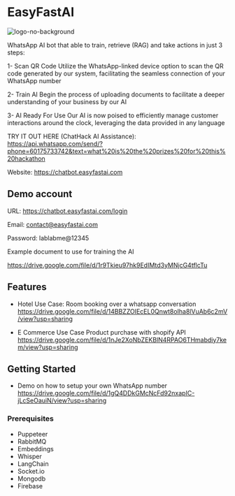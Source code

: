 # EasyFastAI
![logo-no-background](https://github.com/SherefAbolmagd/lablab_easyfastai_team/assets/40181573/51d1f255-19c1-408a-a4be-c4665534e5fb)

WhatsApp AI bot that able to train, retrieve (RAG) and take actions in just 3 steps:

1- Scan QR Code
Utilize the WhatsApp-linked device option to scan the QR code generated by our system, facilitating the seamless connection of your WhatsApp number

2- Train AI
Begin the process of uploading documents to facilitate a deeper understanding of your business by our AI

3- AI Ready For Use
Our AI is now poised to efficiently manage customer interactions around the clock, leveraging the data provided in any language


TRY IT OUT HERE (ChatHack AI Assistance): [https://api.whatsapp.com/send/?phone=60175733742&text=what%20is%20the%20prizes%20for%20this%20hackathon
](https://api.whatsapp.com/send/?phone=96898588908&text=Hi%20from%20Lablabai%20can%20I%20book%20appointment&type=phone_number&app_absent=0)

Website: https://chatbot.easyfastai.com

## Demo account

URL: https://chatbot.easyfastai.com/login

Email: contact@easyfastai.com

Password: lablabme@12345

Example document to use for training the AI

https://drive.google.com/file/d/1r9Tkieu97hk9EdIMtd3yMNjcG4tflcTu

## Features

- Hotel Use Case:
  Room booking over a whatsapp conversation
  https://drive.google.com/file/d/14BBZZOIEcEL0Qnwt8oIha8lVuAb6c2mV/view?usp=sharing
  
- E Commerce Use Case
  Product purchase with shopify API
  https://drive.google.com/file/d/1nJe2XoNbZEKBlN4RPAO6THmabdiy7kem/view?usp=sharing

## Getting Started

- Demo on how to setup your own WhatsApp number
  https://drive.google.com/file/d/1gQ4DDkGMcNcFd92nxapIC-jLcSeOauiN/view?usp=sharing
  
### Prerequisites

- Puppeteer
- RabbitMQ
- Embeddings
- Whisper
- LangChain
- Socket.io
- Mongodb
- Firebase
